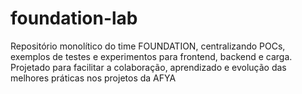 # foundation-lab
Repositório monolítico do time FOUNDATION, centralizando POCs, exemplos de testes e experimentos para frontend, backend e carga. Projetado para facilitar a colaboração, aprendizado e evolução das melhores práticas nos projetos da AFYA
